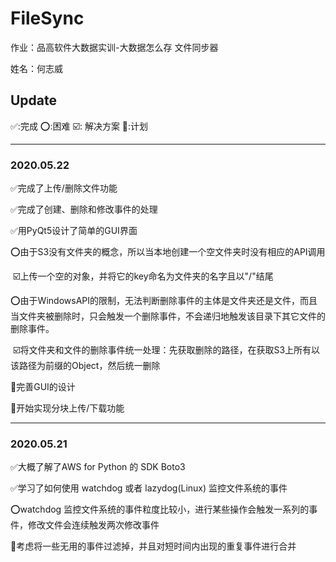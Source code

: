 # FileSync
作业：品高软件大数据实训-大数据怎么存 文件同步器

姓名：何志威

## Update

:white_check_mark::完成  :o::困难  :ballot_box_with_check:: 解决方案  :black_square_button::计划​

***

### 2020.05.22

:white_check_mark:完成了上传/删除文件功能

:white_check_mark:完成了创建、删除和修改事件的处理

:white_check_mark:用PyQt5设计了简单的GUI界面

:o:由于S3没有文件夹的概念，所以当本地创建一个空文件夹时没有相应的API调用

​				:ballot_box_with_check:上传一个空的对象，并将它的key命名为文件夹的名字且以"/"结尾

:o:由于WindowsAPI的限制，无法判断删除事件的主体是文件夹还是文件，而且当文件夹被删除时，只会触发一个删除事件，不会递归地触发该目录下其它文件的删除事件。

​				:ballot_box_with_check:将文件夹和文件的删除事件统一处理：先获取删除的路径，在获取S3上所有以该路径为前缀的Object，然后统一删除

:black_square_button:完善GUI的设计

:black_square_button:开始实现分块上传/下载功能

***

### 2020.05.21

:white_check_mark:大概了解了AWS for Python 的 SDK Boto3

:white_check_mark:学习了如何使用 watchdog 或者 lazydog(Linux) 监控文件系统的事件

:o:watchdog 监控文件系统的事件粒度比较小，进行某些操作会触发一系列的事件，修改文件会连续触发两次修改事件

:black_square_button:考虑将一些无用的事件过滤掉，并且对短时间内出现的重复事件进行合并



